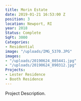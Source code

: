 ```yaml
---
title: Morin Estate
date: 2019-01-21 16:53:00 Z
position: 3
location: Newport, RI
year: 2018
Status: Complete
SqFt: 3000
Categories:
- Residential
image: "/uploads/IMG_5370.JPG"
images:
- "/uploads/20190624_085441.jpg"
- "/uploads/20190624_090312.jpg"
Projects:
- Lester Residence
- Booth Residence
---
```


Project Description.